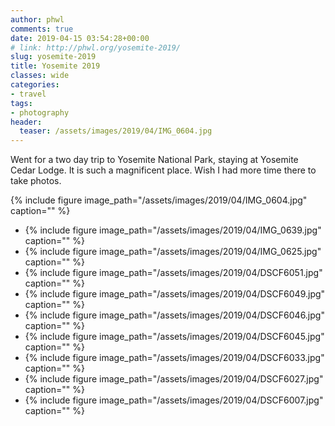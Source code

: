 ```yaml
---
author: phwl
comments: true
date: 2019-04-15 03:54:28+00:00
# link: http://phwl.org/yosemite-2019/
slug: yosemite-2019
title: Yosemite 2019
classes: wide
categories:
- travel
tags:
- photography
header:
  teaser: /assets/images/2019/04/IMG_0604.jpg
---
```





Went for a two day trip to Yosemite National Park, staying at Yosemite Cedar Lodge. It is such a magnificent place. Wish I had more time there to take photos.





{% include figure image_path="/assets/images/2019/04/IMG_0604.jpg" caption="" %}



<!-- more -->





  * {% include figure image_path="/assets/images/2019/04/IMG_0639.jpg" caption="" %}
  * {% include figure image_path="/assets/images/2019/04/IMG_0625.jpg" caption="" %}
  * {% include figure image_path="/assets/images/2019/04/DSCF6051.jpg" caption="" %}
  * {% include figure image_path="/assets/images/2019/04/DSCF6049.jpg" caption="" %}
  * {% include figure image_path="/assets/images/2019/04/DSCF6046.jpg" caption="" %}
  * {% include figure image_path="/assets/images/2019/04/DSCF6045.jpg" caption="" %}
  * {% include figure image_path="/assets/images/2019/04/DSCF6033.jpg" caption="" %}
  * {% include figure image_path="/assets/images/2019/04/DSCF6027.jpg" caption="" %}
  * {% include figure image_path="/assets/images/2019/04/DSCF6007.jpg" caption="" %}


